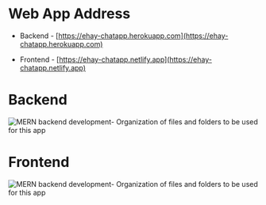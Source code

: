 # Web App Address

- Backend - [https://ehay-chatapp.herokuapp.com](https://ehay-chatapp.herokuapp.com)

- Frontend - [https://ehay-chatapp.netlify.app](https://ehay-chatapp.netlify.app)

# Backend

![MERN backend development- Organization of files and folders to be used for this app](https://user-images.githubusercontent.com/86598202/186885613-fd35ce41-0f3d-4f37-b257-31adf5171b65.PNG)

# Frontend

![MERN backend development- Organization of files and folders to be used for this app](https://user-images.githubusercontent.com/86598202/186885319-e1f205ad-7d4d-467b-90b4-949fd4d44cd2.PNG)

